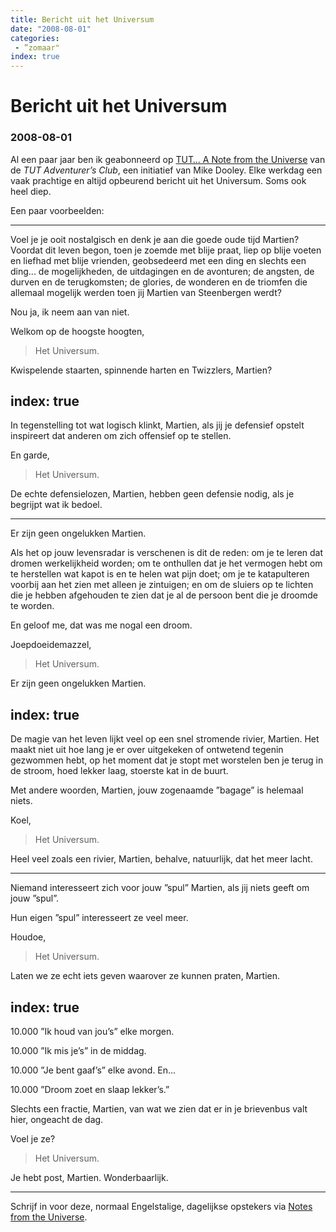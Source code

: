 ```yaml
---
title: Bericht uit het Universum
date: "2008-08-01"
categories:
 - ”zomaar"
index: true
---
```

# Bericht uit het Universum
### 2008-08-01

Al een paar jaar ben ik geabonneerd op [TUT… A Note from the Universe](https://www.tut.com/notes-from-the-universe/) van de _TUT Adventurer’s Club_, een initiatief van Mike Dooley. Elke werkdag een vaak prachtige en altijd opbeurend bericht uit het Universum. Soms ook heel diep.

Een paar voorbeelden:

<!--more-->

---
Voel je je ooit nostalgisch en denk je aan die goede oude tijd Martien? Voordat dit leven begon, toen je zoemde met blije praat, liep op blije voeten en liefhad met blije vrienden, geobsedeerd met een ding en slechts een ding... de mogelijkheden, de uitdagingen en de avonturen; de angsten, de durven en de terugkomsten; de glories, de wonderen en de triomfen die allemaal mogelijk werden toen jij Martien van Steenbergen werdt?

Nou ja, ik neem aan van niet.

Welkom op de hoogste hoogten,
> Het Universum.

Kwispelende staarten, spinnende harten en Twizzlers, Martien?

index: true
---

In tegenstelling tot wat logisch klinkt, Martien, als jij je defensief opstelt inspireert dat anderen om zich offensief op te stellen.

En garde,
> Het Universum.

De echte defensielozen, Martien, hebben geen defensie nodig, als je begrijpt wat ik bedoel.

---

Er zijn geen ongelukken Martien.

Als het op jouw levensradar is verschenen is dit de reden: om je te leren dat dromen werkelijkheid worden; om te onthullen dat je het vermogen hebt om te herstellen wat kapot is en te helen wat pijn doet; om je te katapulteren voorbij aan het zien met alleen je zintuigen; en om de sluiers op te lichten die je hebben afgehouden te zien dat je al de persoon bent die je droomde te worden.

En geloof me, dat was me nogal een droom.

Joepdoeidemazzel,
> Het Universum.

Er zijn geen ongelukken Martien.

index: true
---

De magie van het leven lijkt veel op een snel stromende rivier, Martien. Het maakt niet uit hoe lang je er over uitgekeken of ontwetend tegenin gezwommen hebt, op het moment dat je stopt met worstelen ben je terug in de stroom, hoed lekker laag, stoerste kat in de buurt.

Met andere woorden, Martien, jouw zogenaamde ”bagage” is helemaal niets.

Koel,
> Het Universum.

Heel veel zoals een rivier, Martien, behalve, natuurlijk, dat het meer lacht.

---

Niemand interesseert zich voor jouw ”spul” Martien, als jij niets geeft om jouw ”spul”.

Hun eigen ”spul” interesseert ze veel meer.

Houdoe,
> Het Universum.

Laten we ze echt iets geven waarover ze kunnen praten, Martien.

index: true
---

10.000 ”Ik houd van jou’s” elke morgen.

10.000 ”Ik mis je’s” in de middag.

10.000 ”Je bent gaaf’s” elke avond. En...

10.000 ”Droom zoet en slaap lekker’s.”

Slechts een fractie, Martien, van wat we zien dat er in je brievenbus valt hier, ongeacht de dag.

Voel je ze?
> Het Universum.

Je hebt post, Martien. Wonderbaarlijk.

---

Schrijf in voor deze, normaal Engelstalige, dagelijkse opstekers via [Notes from the Universe](http://www.tut.com/about_nftu.htm).
